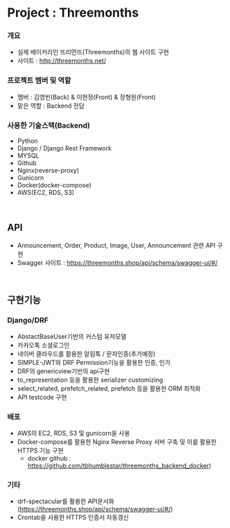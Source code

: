 # Project : Threemonths

### 개요
- 실제 베이커리인 뜨리먼뜨(Threemonths)의 웹 사이트 구현
- 사이트 : http://threemonths.net/

### 프로젝트 멤버 및 역할
- 멤버 : 김영빈(Back) & 이현정(Front) &  장형원(Front)
- 맡은 역할 : Backend 전담

### 사용한 기술스택(Backend)
- Python
- Django / Django Rest Framework
- MYSQL
- Github
- Nginx(reverse-proxy)
- Gunicorn
- Docker(docker-compose)
- AWS(EC2, RDS, S3)


<br/>

## API
- Announcement, Order, Product, Image, User, Announcement 관련 API 구현
- Swagger 사이트 : https://threemonths.shop/api/schema/swagger-ui/#/

<br/>


## 구현기능


### Django/DRF
- AbstactBaseUser기반의 커스텀 유저모델
- 카카오톡 소셜로그인
- 네이버 클라우드를 활용한 알림톡 / 문자인증(추가예정)
- SIMPLE-JWT와 DRF Permission기능을 활용한 인증, 인가
- DRF의 genericview기반의 api구현
- to_representation 등을 활용한 serializer customizing
- select_related, prefetch_related, prefetch 등을 활용한 ORM 최적화
- API testcode 구현


### 배포
- AWS의 EC2, RDS, S3 및 gunicorn을 사용
- Docker-compose를 활용한 Nginx Reverse Proxy 서버 구축 및 이를 활용한 HTTPS 기능 구현
    + docker github : https://github.com/tbhumblestar/threemonths_backend_docker)


### 기타
- drf-spectacular를 활용한 API문서화(https://threemonths.shop/api/schema/swagger-ui/#/)
- Crontab을 사용한 HTTPS 인증서 자동갱신